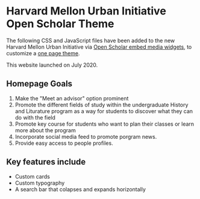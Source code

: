 # Harvard Mellon Urban Initiative Open Scholar Theme

The following CSS and JavaScript files have been added to the new Harvard Mellon Urban Initiative via [Open Scholar embed media widgets](https://help.theopenscholar.com/embed-media-widget), to customize a [one page theme](https://help.theopenscholar.com/one-page-themes).

This website launched on July 2020.

## Homepage Goals
1. Make the "Meet an advisor" option prominent
2. Promote the different fields of study within the undergraduate History and Liturature program as a way for students to discover what they can do with the field
3. Promote key course for students who want to plan their classes or learn more about the program
4. Incorporate social media feed to promote porgram news.
5. Provide easy access to people profiles.

## Key features include
* Custom cards
* Custom typography
* A search bar that colapses and expands horizontally 